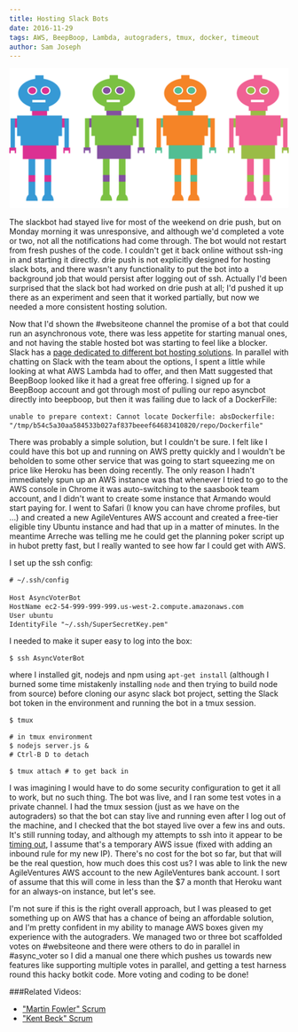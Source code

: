 ```yaml
---
title: Hosting Slack Bots
date: 2016-11-29
tags: AWS, BeepBoop, Lambda, autograders, tmux, docker, timeout
author: Sam Joseph
---
```


![bots](/images/bots.png)

The slackbot had stayed live for most of the weekend on drie push, but on Monday morning it was unresponsive, and although we'd completed a vote or two, not all the notifications had come through.  The bot would not restart from fresh pushes of the code.  I couldn't get it back online without ssh-ing in and starting it directly.  drie push is not explicitly designed for hosting slack bots, and there wasn't any functionality to put the bot into a background job that would persist after logging out of ssh.  Actually I'd been surprised that the slack bot had worked on drie push at all; I'd pushed it up there as an experiment and seen that it worked partially, but now we needed a more consistent hosting solution.

Now that I'd shown the #websiteone channel the promise of a bot that could run an asynchronous vote, there was less appetite for starting manual ones, and not having the stable hosted bot was starting to feel like a blocker.  Slack has a [page dedicated to different bot hosting solutions](https://api.slack.com/docs/hosting). In parallel with chatting on Slack with the team about the options, I spent a little while looking at what AWS Lambda had to offer, and then Matt suggested that BeepBoop looked like it had a great free offering.  I signed up for a BeepBoop account and got through most of pulling our repo asyncbot directly into beepboop, but then it was failing due to lack of a DockerFile:

```
unable to prepare context: Cannot locate Dockerfile: absDockerfile: "/tmp/b54c5a30aa584533b027af837beeef64683410820/repo/Dockerfile"
```

There was probably a simple solution, but I couldn't be sure.  I felt like I could have this bot up and running on AWS pretty quickly and I wouldn't be beholden to some other service that was going to start squeezing me on price like Heroku has been doing recently.  The only reason I hadn't immediately spun up an AWS instance was that whenever I tried to go to the AWS console in Chrome it was auto-switching to the saasbook team account, and I didn't want to create some instance that Armando would start paying for.  I went to Safari (I know you can have chrome profiles, but ...) and created a new AgileVentures AWS account and created a free-tier eligible tiny Ubuntu instance and had that up in a matter of minutes.  In the meantime Arreche was telling me he could get the planning poker script up in hubot pretty fast, but I really wanted to see how far I could get with AWS.

I set up the ssh config:

```
# ~/.ssh/config

Host AsyncVoterBot
HostName ec2-54-999-999-999.us-west-2.compute.amazonaws.com
User ubuntu
IdentityFile "~/.ssh/SuperSecretKey.pem"
```
I needed to make it super easy to log into the box:

```
$ ssh AsyncVoterBot
```

where I installed git, nodejs and npm using `apt-get install` (although I burned some time mistakenly installing `node` and then trying to build node from source) before cloning our async slack bot project, setting the Slack bot token in the environment and running the bot in a tmux session. 

```
$ tmux
```

```
# in tmux environment
$ nodejs server.js &
# Ctrl-B D to detach
```

```
$ tmux attach # to get back in
```

I was imagining I would have to do some security configuration to get it all to work, but no such thing.  The bot was live, and I ran some test votes in a private channel.  I had the tmux session (just as we have on the autograders) so that the bot can stay live and running even after I log out of the machine, and I checked that the bot stayed live over a few ins and outs.  It's still running today, and although my attempts to ssh into it appear to be [timing out](http://docs.aws.amazon.com/AWSEC2/latest/UserGuide/TroubleshootingInstancesConnecting.html#TroubleshootingInstancesConnectionTimeout), I assume that's a temporary AWS issue (fixed with adding an inbound rule for my new IP).  There's no cost for the bot so far, but that will be the real question, how much does this cost us?  I was able to link the new AgileVentures AWS account to the new AgileVentures bank account.  I sort of assume that this will come in less than the $7 a month that Heroku want for an always-on instance, but let's see.

I'm not sure if this is the right overall approach, but I was pleased to get something up on AWS that has a chance of being an affordable solution, and I'm pretty confident in my ability to manage AWS boxes given my experience with the autograders.  We managed two or three bot scaffolded votes on #websiteone and there were others to do in parallel in #async_voter so I did a manual one there which pushes us towards new features like supporting multiple votes in parallel, and getting a test harness round this hacky botkit code.  More voting and coding to be done!

###Related Videos:

* ["Martin Fowler" Scrum](https://youtu.be/WWesZmC_BRU)
* ["Kent Beck" Scrum](https://www.youtube.com/watch?v=AmREoIUHw4c)
 
